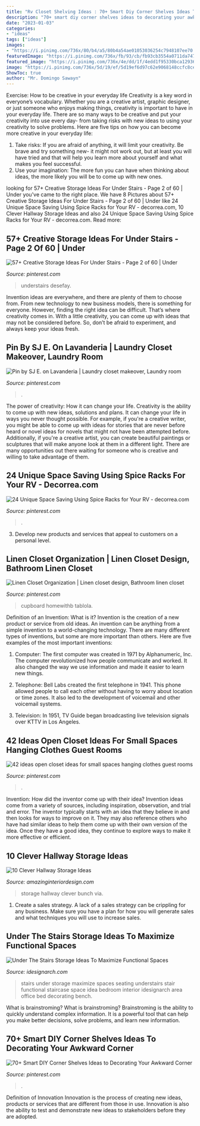 ```yaml
---
title: "Rv Closet Shelving Ideas : 70+ Smart Diy Corner Shelves Ideas To Decorating Your Awkward Corner"
description: "70+ smart diy corner shelves ideas to decorating your awkward corner"
date: "2023-01-03"
categories:
- "ideas"
tags: ["ideas"]
images:
- "https://i.pinimg.com/736x/80/b4/a5/80b4a54ae01053036254c7948107ee70.jpg"
featuredImage: "https://i.pinimg.com/736x/fb/93/cb/fb93cb3554a0711da747680d960b026d.jpg"
featured_image: "https://i.pinimg.com/736x/4e/dd/1f/4edd1f95330bca12936de5fea75ea3eb.jpg"
image: "https://i.pinimg.com/736x/5d/19/ef/5d19ef6d97c62e9068148ccfc8ce3f50.jpg"
ShowToc: true
author: "Mr. Domingo Sawayn"
---
```



Exercise: How to be creative in your everyday life
Creativity is a key word in everyone’s vocabulary. Whether you are a creative artist, graphic designer, or just someone who enjoys making things, creativity is important to have in your everyday life. There are so many ways to be creative and put your creativity into use every day- from taking risks with new ideas to using your creativity to solve problems. Here are five tips on how you can become more creative in your everyday life: 
1. Take risks: If you are afraid of anything, it will limit your creativity. Be brave and try something new- it might not work out, but at least you will have tried and that will help you learn more about yourself and what makes you feel successful. 
2. Use your imagination: The more fun you can have when thinking about ideas, the more likely you will be to come up with new ones.

	

		
looking for 57+ Creative Storage Ideas For Under Stairs - Page 2 of 60 | Under you've came to the right place. We have 8 Pictures about 57+ Creative Storage Ideas For Under Stairs - Page 2 of 60 | Under like 24 Unique Space Saving Using Spice Racks for Your RV - decorrea.com, 10 Clever Hallway Storage Ideas and also 24 Unique Space Saving Using Spice Racks for Your RV - decorrea.com. Read more:
		
    
## 57+ Creative Storage Ideas For Under Stairs - Page 2 Of 60 | Under

<img loading=lazy src="https://i.pinimg.com/736x/44/0d/5a/440d5a84f7f0a423038d235d83bbf613.jpg" onerror="this.onerror=null;this.src='https://tse4.mm.bing.net/th?id=OIP.jxAgP6P9lMk_GNkzoFYOTgHaJ3&amp;pid=15.1';" alt="57+ Creative Storage Ideas For Under Stairs - Page 2 of 60 | Under">

_Source: pinterest.com_

>understairs desefay. 

	

Invention ideas are everywhere, and there are plenty of them to choose from. From new technology to new business models, there is something for everyone. However, finding the right idea can be difficult. That’s where creativity comes in. With a little creativity, you can come up with ideas that may not be considered before. So, don’t be afraid to experiment, and always keep your ideas fresh.

    
## Pin By SJ E. On Lavanderia | Laundry Closet Makeover, Laundry Room

<img loading=lazy src="https://i.pinimg.com/736x/fb/93/cb/fb93cb3554a0711da747680d960b026d.jpg" onerror="this.onerror=null;this.src='https://tse2.mm.bing.net/th?id=OIP.Td26z8q_P20wGxQ9WMQGEQHaJ3&amp;pid=15.1';" alt="Pin by SJ E. on Lavanderia | Laundry closet makeover, Laundry room">

_Source: pinterest.com_

>. 

	

The power of creativity: How it can change your life.
Creativity is the ability to come up with new ideas, solutions and plans. It can change your life in ways you never thought possible. For example, if you're a creative writer, you might be able to come up with ideas for stories that are never before heard or novel ideas for novels that might not have been attempted before. Additionally, if you're a creative artist, you can create beautiful paintings or sculptures that will make anyone look at them in a different light. There are many opportunities out there waiting for someone who is creative and willing to take advantage of them.

    
## 24 Unique Space Saving Using Spice Racks For Your RV - Decorrea.com

<img loading=lazy src="https://i.pinimg.com/736x/d6/36/4c/d6364c5ef1408fe0c37ab41d7f9b976a.jpg" onerror="this.onerror=null;this.src='https://tse4.mm.bing.net/th?id=OIP.KdVNrCMqjhHye3YaBJbmewHaHa&amp;pid=15.1';" alt="24 Unique Space Saving Using Spice Racks for Your RV - decorrea.com">

_Source: pinterest.com_

>. 

	

3. Develop new products and services that appeal to customers on a personal level.

    
## Linen Closet Organization | Linen Closet Design, Bathroom Linen Closet

<img loading=lazy src="https://i.pinimg.com/736x/5d/19/ef/5d19ef6d97c62e9068148ccfc8ce3f50.jpg" onerror="this.onerror=null;this.src='https://tse4.mm.bing.net/th?id=OIP.XesoOG1TEchItSswvp8kCgHaLH&amp;pid=15.1';" alt="Linen Closet Organization | Linen closet design, Bathroom linen closet">

_Source: pinterest.com_

>cupboard homewithb tablola. 

	

Definition of an Invention: What is it?
Invention is the creation of a new product or service from old ideas. An invention can be anything from a simple invention to a world-changing technology. There are many different types of inventions, but some are more important than others. Here are five examples of the most important inventions: 
1) Computer: The first computer was created in 1971 by Alphanumeric, Inc. The computer revolutionized how people communicate and worked. It also changed the way we use information and made it easier to learn new things.

2) Telephone: Bell Labs created the first telephone in 1941. This phone allowed people to call each other without having to worry about location or time zones. It also led to the development of voicemail and other voicemail systems.

3) Television: In 1951, TV Guide began broadcasting live television signals over KTTV in Los Angeles.

    
## 42 Ideas Open Closet Ideas For Small Spaces Hanging Clothes Guest Rooms

<img loading=lazy src="https://i.pinimg.com/736x/4e/dd/1f/4edd1f95330bca12936de5fea75ea3eb.jpg" onerror="this.onerror=null;this.src='https://tse4.mm.bing.net/th?id=OIP.DWQFHb05PiRtkTc-72EyaAAAAA&amp;pid=15.1';" alt="42 ideas open closet ideas for small spaces hanging clothes guest rooms">

_Source: pinterest.com_

>. 

	

Invention: How did the inventor come up with their idea?
Invention ideas come from a variety of sources, including inspiration, observation, and trial and error. The inventor typically starts with an idea that they believe in and then looks for ways to improve on it. They may also reference others who have had similar ideas to help them come up with their own version of the idea. Once they have a good idea, they continue to explore ways to make it more effective or efficient.

    
## 10 Clever Hallway Storage Ideas

<img loading=lazy src="http://www.amazinginteriordesign.com/wp-content/uploads/2017/09/Hallway-Storage-Ideas-5.jpg" onerror="this.onerror=null;this.src='https://tse4.mm.bing.net/th?id=OIP.YS4eJhsXLzom7ujMys89WgHaK0&amp;pid=15.1';" alt="10 Clever Hallway Storage Ideas">

_Source: amazinginteriordesign.com_

>storage hallway clever bunch via. 

	

1. Create a sales strategy. A lack of a sales strategy can be crippling for any business. Make sure you have a plan for how you will generate sales and what techniques you will use to increase sales.

    
## Under The Stairs Storage Ideas To Maximize Functional Spaces

<img loading=lazy src="http://www.idesignarch.com/wp-content/uploads/Under-The-Stairs-Storage-Ideas_7.jpg" onerror="this.onerror=null;this.src='https://tse1.mm.bing.net/th?id=OIP.ZhIgz7FHpc2oy923JNa9VAHaMS&amp;pid=15.1';" alt="Under The Stairs Storage Ideas To Maximize Functional Spaces">

_Source: idesignarch.com_

>stairs under storage maximize spaces seating understairs stair functional staircase space idea bedroom interior idesignarch area office bed decorating bench. 

	

What is brainstroming?
What is brainstroming? Brainstroming is the ability to quickly understand complex information. It is a powerful tool that can help you make better decisions, solve problems, and learn new information.

    
## 70+ Smart DIY Corner Shelves Ideas To Decorating Your Awkward Corner

<img loading=lazy src="https://i.pinimg.com/736x/80/b4/a5/80b4a54ae01053036254c7948107ee70.jpg" onerror="this.onerror=null;this.src='https://tse4.mm.bing.net/th?id=OIP.pc_omkQjhlG6d7BKEFgZMgHaNB&amp;pid=15.1';" alt="70+ Smart DIY Corner Shelves Ideas to Decorating Your Awkward Corner">

_Source: pinterest.com_

>. 

	

Definition of Innovation
Innovation is the process of creating new ideas, products or services that are different from those in use. Innovation is also the ability to test and demonstrate new ideas to stakeholders before they are adopted.

